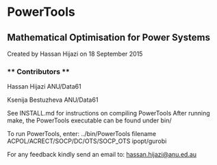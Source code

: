PowerTools
=======

Mathematical Optimisation for Power Systems
-----------
Created by Hassan Hijazi on 18 September 2015

### ** Contributors **
Hassan Hijazi ANU/Data61

Ksenija Bestuzheva ANU/Data61

See INSTALL.md for instructions on compiling PowerTools
After running make, the PowerTools executable can be found under bin/

To run PowerTools, enter: ../bin/PowerTools filename ACPOL/ACRECT/SOCP/DC/OTS/SOCP_OTS ipopt/gurobi

For any feedback kindly send an email to: hassan.hijazi@anu.ed.au
